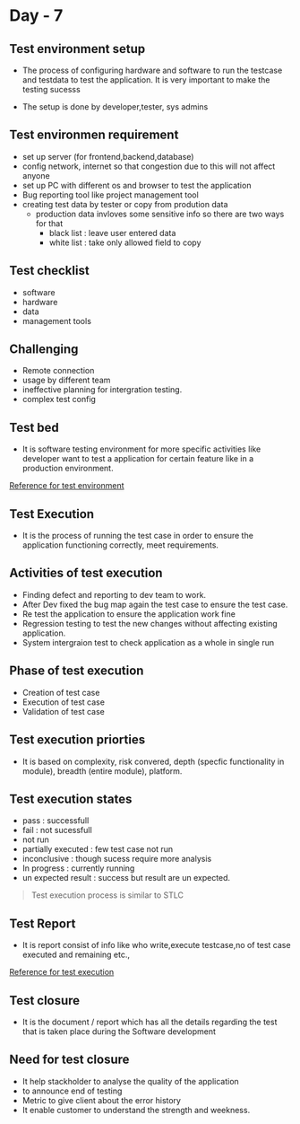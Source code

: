 # Day - 7

## Test environment setup 

- The process of configuring hardware and software to run the testcase and testdata to test the application. It is very important to make the testing sucesss

- The setup is done by developer,tester, sys admins

## Test environmen requirement

- set up server (for frontend,backend,database)
- config network, internet so that congestion due to this will not affect anyone
- set up PC with different os and browser to test the application
- Bug reporting tool like project management tool
- creating test data by tester or copy from prodution data 
  - production data invloves some sensitive info so there are two ways for that
    - black list : leave user entered data
    - white list : take only allowed field to copy


## Test checklist

- software
- hardware
- data
- management tools

## Challenging

- Remote connection
- usage by different team
- ineffective planning for intergration testing.
- complex test config

## Test bed 

- It is software testing environment for more specific activities like developer want to test a application for certain feature like in a production environment.

[Reference for test environment](https://www.guru99.com/test-environment-software-testing.html)


## Test Execution

- It is the process of running the test case in order to ensure the application functioning correctly, meet requirements.

## Activities of test execution

- Finding defect and reporting to dev team to work.
- After Dev fixed the bug map again the test case to ensure the test case.
- Re test the application to ensure the application work fine
- Regression testing to test the new changes without affecting existing application.
- System intergraion test to check application as a whole in single run

## Phase of test execution

- Creation of test case
- Execution of test case
- Validation of test case

## Test execution priorties

- It is based on complexity, risk convered, depth (specfic functionality in module), breadth (entire module), platform.

## Test execution states

- pass : successfull
- fail : not sucessfull
- not run 
- partially executed : few test case not run
- inconclusive : though sucess require more analysis
- In progress : currently running
- un expected result : success but result are un expected.

> Test execution process is similar to STLC

## Test Report

- It is report consist of info like who write,execute testcase,no of test case executed and remaining etc.,

[Reference for test execution](https://www.geeksforgeeks.org/test-execution-for-software-testing/)

##  Test closure 

- It is the document / report which has all the details regarding the test that is taken place during the Software development

## Need for test closure
- It help stackholder to analyse the quality of the application
- to announce end of testing
- Metric to give client about the error history
- It enable customer to understand the strength and weekness.